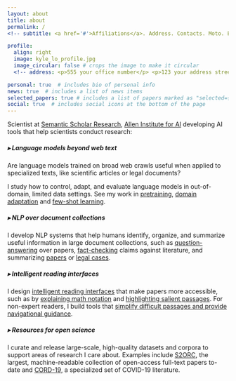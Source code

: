 ```yaml
---
layout: about
title: about
permalink: /
<!-- subtitle: <a href='#'>Affiliations</a>. Address. Contacts. Moto. Etc. -->

profile:
  align: right
  image: kyle_lo_profile.jpg
  image_circular: false # crops the image to make it circular
  <!-- address: <p>555 your office number</p> <p>123 your address street</p> <p>Your City, State 12345</p> -->

personal: true  # includes bio of personal info
news: true  # includes a list of news items
selected_papers: true # includes a list of papers marked as "selected={true}"
social: true  # includes social icons at the bottom of the page
---
```


Scientist at [Semantic Scholar Research](https://www.semanticscholar.org/research/research-team), [Allen Institute for AI](https://allenai.org/) developing AI tools that help scientists conduct research:


##### ▸ Language models beyond web text

Are language models trained on broad web crawls useful when applied to specialized texts, like scientific articles or legal documents?  

I study how to control, adapt, and evaluate language models in out-of-domain, limited data settings. See my work in [pretraining](https://aclanthology.org/D19-1371), [domain adaptation](https://aclanthology.org/2020.acl-main.740/) and [few-shot learning](https://openreview.net/forum?id=_WnGcwXLYOE). 



##### ▸ NLP over document collections

I develop NLP systems that help humans identify, organize, and summarize useful information in large document collections, such as [question-answering](https://aclanthology.org/2021.naacl-main.365/) over papers, [fact-checking](https://aclanthology.org/2020.emnlp-main.609/) claims against literature, and summarizing [papers](https://aclanthology.org/2020.findings-emnlp.428) or [legal cases](https://openreview.net/forum?id=z1d8fUiS8Cr).


##### ▸ Intelligent reading interfaces

<!-- Reading papers is hard, even for experienced researchers. Can we make them more accessible by automatically transforming papers into dynamic web documents with helpful interactive features? --> 

I design [intelligent reading interfaces](https://arxiv.org/abs/2303.14334) that make papers more accessible, such as by [explaining math notation](https://dl.acm.org/doi/10.1145/3411764.3445648) and [highlighting salient passages](https://dl.acm.org/doi/abs/10.1145/3581641.3584034). For non-expert readers, I build tools that [simplify difficult passages and provide navigational guidance](https://dl.acm.org/doi/10.1145/3589955).


##### ▸ Resources for open science

I curate and release large-scale, high-quality datasets and corpora to support areas of research I care about. Examples include [S2ORC](https://aclanthology.org/2020.acl-main.447), the largest, machine-readable collection of open-access full-text papers to-date and [CORD-19](https://aclanthology.org/2020.nlpcovid19-acl.1/), a specialized set of COVID-19 literature.


<!-- I've also worked as a statistician / data scientist in Seattle and an applied probability researcher at [Academia Sinica](https://www.sinica.edu.tw/en) in Taiwan.  I graduated in 2015 with an MS in [Statistics from the University of Washington](https://www.stat.washington.edu/). -->

<!--  Write your biography here. Tell the world about yourself. Link to your favorite [subreddit](http://reddit.com). You can put a picture in, too. The code is already in, just name your picture `prof_pic.jpg` and put it in the `img/` folder. Put your address / P.O. box / other info right below your picture. You can also disable any these elements by editing `profile` property of the YAML header of your `_pages/about.md`. Edit `_bibliography/papers.bib` and Jekyll will render your [publications page](/al-folio/publications/) automatically. Link to your social media connections, too. This theme is set up to use [Font Awesome icons](http://fortawesome.github.io/Font-Awesome/) and [Academicons](https://jpswalsh.github.io/academicons/), like the ones below. Add your Facebook, Twitter, LinkedIn, Google Scholar, or just disable all of them. -->
